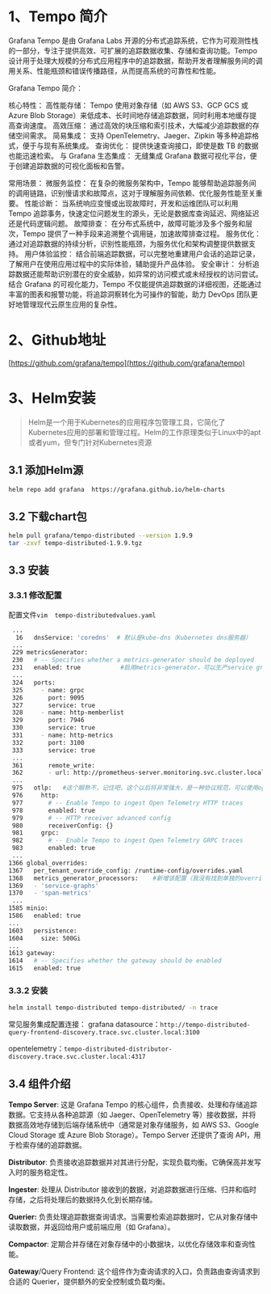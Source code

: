 

# 1、Tempo 简介

Grafana Tempo 是由 Grafana Labs 开源的分布式追踪系统，它作为可观测性栈的一部分，专注于提供高效、可扩展的追踪数据收集、存储和查询功能。Tempo 设计用于处理大规模的分布式应用程序中的追踪数据，帮助开发者理解服务间的调用关系、性能瓶颈和错误传播路径，从而提高系统的可靠性和性能。

Grafana Tempo 简介：

核心特性：
高性能存储： Tempo 使用对象存储（如 AWS S3、GCP GCS 或 Azure Blob Storage）来低成本、长时间地存储追踪数据，同时利用本地缓存提高查询速度。
高效压缩： 通过高效的块压缩和索引技术，大幅减少追踪数据的存储空间需求。
简易集成： 支持 OpenTelemetry、Jaeger、Zipkin 等多种追踪格式，便于与现有系统集成。
查询优化： 提供快速查询接口，即使是数 TB 的数据也能迅速检索。
与 Grafana 生态集成： 无缝集成 Grafana 数据可视化平台，便于创建追踪数据的可视化面板和告警。

常用场景：
微服务监控： 在复杂的微服务架构中，Tempo 能够帮助追踪服务间的调用链路，识别慢请求和故障点，这对于理解服务间依赖、优化服务性能至关重要。
性能诊断： 当系统响应变慢或出现故障时，开发和运维团队可以利用 Tempo 追踪事务，快速定位问题发生的源头，无论是数据库查询延迟、网络延迟还是代码逻辑问题。
故障排查： 在分布式系统中，故障可能涉及多个服务和层次，Tempo 提供了一种手段来追溯整个调用链，加速故障排查过程。
服务优化： 通过对追踪数据的持续分析，识别性能瓶颈，为服务优化和架构调整提供数据支持。
用户体验监控： 结合前端追踪数据，可以完整地重建用户会话的追踪记录，了解用户在使用应用过程中的实际体验，辅助提升产品体验。
安全审计： 分析追踪数据还能帮助识别潜在的安全威胁，如异常的访问模式或未经授权的访问尝试。
结合 Grafana 的可视化能力，Tempo 不仅能提供追踪数据的详细视图，还能通过丰富的图表和报警功能，将追踪洞察转化为可操作的智能，助力 DevOps 团队更好地管理现代云原生应用的复杂性。


# 2、Github地址
[https://github.com/grafana/tempo](https://github.com/grafana/tempo)

# 3、Helm安装

> Helm是一个用于Kubernetes的应用程序包管理工具，它简化了Kubernetes应用的部署和管理过程。Helm的工作原理类似于Linux中的apt或者yum，但专门针对Kubernetes资源


## 3.1 添加Helm源

```bash
helm repo add grafana  https://grafana.github.io/helm-charts
```

## 3.2 下载chart包

```bash
helm pull grafana/tempo-distributed --version 1.9.9
tar -zxvf tempo-distributed-1.9.9.tgz
```
## 3.3 安装
### 3.3.1 修改配置
配置文件`vim  tempo-distributedvalues.yaml`

```bash
 ...
  16   dnsService: 'coredns'  # 默认是kube-dns（Kubernetes dns服务器）
 ...
 229 metricsGenerator:
 230   # -- Specifies whether a metrics-generator should be deployed
 231   enabled: true           #启用metrics-generator，可以生产service graph
 ...
 324   ports:
 325     - name: grpc
 326       port: 9095
 327       service: true
 328     - name: http-memberlist
 329       port: 7946
 330       service: true
 331     - name: http-metrics
 332       port: 3100
 333       service: true
 ...
 361       remote_write:
 362       - url: http://prometheus-server.monitoring.svc.cluster.local/api/v1/write  #远程写入prometheus remote_write API地址
 ...
 975   otlp:   #这个眼熟不，记住吧，这个以后将非常强大，是一种协议规范，可以使用opentelemetry把数据写入进来，然后使用grafana展示
 976     http:
 977       # -- Enable Tempo to ingest Open Telemetry HTTP traces
 978       enabled: true
 979       # -- HTTP receiver advanced config
 980       receiverConfig: {}
 981     grpc:
 982       # -- Enable Tempo to ingest Open Telemetry GRPC traces
 983       enabled: true
 ...
1366 global_overrides:
1367   per_tenant_override_config: /runtime-config/overrides.yaml
1368   metrics_generator_processors:    #新增该配置（我没有找到单独的overrides.yml怎么配置，干脆直接在这里写了）
1369   - 'service-graphs'
1370   - 'span-metrics'
 ...
1585 minio:
1586   enabled: true
...
1603   persistence:
1604     size: 500Gi 
...
1613 gateway:
1614   # -- Specifies whether the gateway should be enabled
1615   enabled: true
```
### 3.3.2 安装

```bash
helm install tempo-distributed tempo-distributed/ -n trace
```


常见服务集成配置连接：
grafana datasource：`http://tempo-distributed-query-frontend-discovery.trace.svc.cluster.local:3100`

opentelemetry：`tempo-distributed-distributor-discovery.trace.svc.cluster.local:4317`
## 3.4 组件介绍
**Tempo Server**: 这是 Grafana Tempo 的核心组件，负责接收、处理和存储追踪数据。它支持从各种追踪源（如 Jaeger、OpenTelemetry 等）接收数据，并将数据高效地存储到后端存储系统中（通常是对象存储服务，如 AWS S3、Google Cloud Storage 或 Azure Blob Storage）。Tempo Server 还提供了查询 API，用于检索存储的追踪数据。

**Distributor**: 负责接收追踪数据并对其进行分配，实现负载均衡。它确保高并发写入时的服务稳定性。

**Ingester**: 处理从 Distributor 接收到的数据，对追踪数据进行压缩、归并和临时存储，之后将处理后的数据持久化到长期存储。

**Querier:** 负责处理追踪数据查询请求。当需要检索追踪数据时，它从对象存储中读取数据，并返回给用户或前端应用（如 Grafana）。

**Compactor**: 定期合并存储在对象存储中的小数据块，以优化存储效率和查询性能。

**Gateway**/Query Frontend: 这个组件作为查询请求的入口，负责路由查询请求到合适的 Querier，提供额外的安全控制或负载均衡。
